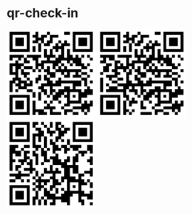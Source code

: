 # qr-check-in  
  
<img src="qr/rone.png" width="200"/>  
<img src="qr/rtwo.png" width="200"/>  
<img src="qr/cx-main-opd.png" width="200"/>  
